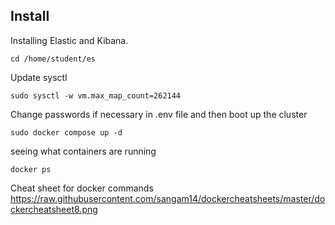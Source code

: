 ## Install

Installing Elastic and Kibana.
```shell
cd /home/student/es
```
Update sysctl
```shell
sudo sysctl -w vm.max_map_count=262144
```
Change passwords if necessary in .env file and then boot up the cluster
```shell
sudo docker compose up -d
```

seeing what containers are running
```shell
docker ps
```

Cheat sheet for docker commands
https://raw.githubusercontent.com/sangam14/dockercheatsheets/master/dockercheatsheet8.png
